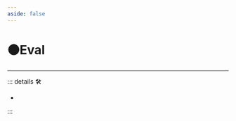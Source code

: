 ```yaml
---
aside: false
---
```

# 🟠<motor>Eval</motor>

---

<!-- =================================================== -->
<!-- =================================================== -->
<!-- =================================================== -->
<!-- =================================================== -->
<!-- =================================================== -->
::: details 🛠

-

:::
